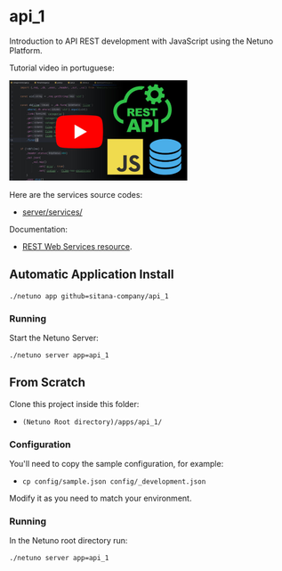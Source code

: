 # api_1

Introduction to API REST development with JavaScript using the Netuno Platform.

Tutorial video in portuguese:

<a href="http://www.youtube.com/watch?v=mG12ZRgBlQk" target="_blank" title="Introdução API REST JSON em JS - Parte 1">
 <img src="https://raw.githubusercontent.com/sitana-company/api_1/main/docs/video.jpg" alt="Tutorial Video" width="320" height="180" />
</a>

Here are the services source codes:

- [server/services/](server/services/)

Documentation:

- [REST Web Services resource](https://doc.netuno.org/docs/academy/server/services/rest).

## Automatic Application Install

```
./netuno app github=sitana-company/api_1
```

### Running

Start the Netuno Server:

```
./netuno server app=api_1
```

## From Scratch

Clone this project inside this folder:

- `(Netuno Root directory)/apps/api_1/`

### Configuration

You'll need to copy the sample configuration, for example:

- `cp config/sample.json config/_development.json`

Modify it as you need to match your environment.

### Running

In the Netuno root directory run:

```
./netuno server app=api_1
```


